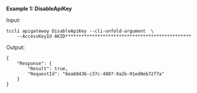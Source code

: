 **Example 1: DisableApiKey**



Input: 

```
tccli apigateway DisableApiKey --cli-unfold-argument  \
    --AccessKeyId AKID***********************************************
```

Output: 
```
{
    "Response": {
        "Result": true,
        "RequestId": "6ea68436-c37c-4887-9a2b-91ed0eb72f7a"
    }
}
```

